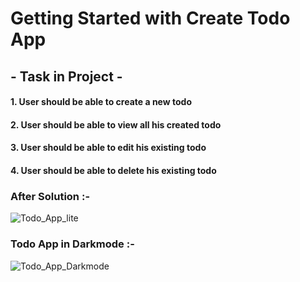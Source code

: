 # Getting Started with Create Todo App 

## - Task in Project -
#### 1. User should be able to create a new todo
#### 2. User should be able to view all his created todo
#### 3. User should be able to edit his existing todo
#### 4. User should be able to delete his existing todo
### After Solution :-
![Todo_App_lite](https://user-images.githubusercontent.com/107872928/222798299-5f49776d-5a21-4049-bedc-687903d0bd87.png)

 ### Todo App in Darkmode :-
![Todo_App_Darkmode](https://user-images.githubusercontent.com/107872928/222799680-5d42b57d-7885-4678-bd39-08a640c33b89.png)
